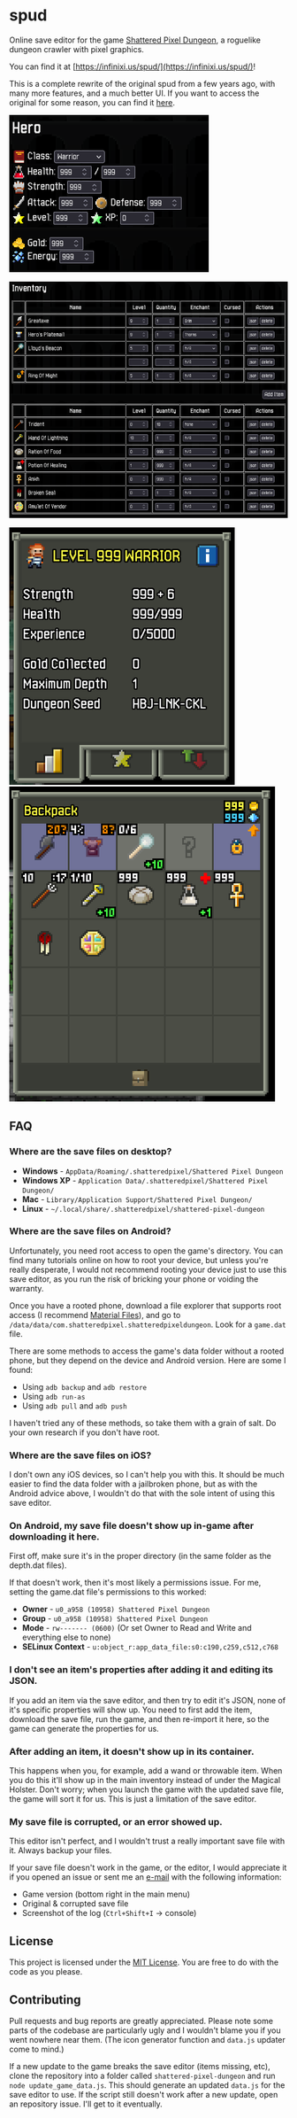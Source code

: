 # spud

Online save editor for the game [Shattered Pixel Dungeon](https://github.com/00-Evan/shattered-pixel-dungeon), a roguelike dungeon crawler with pixel graphics.

You can find it at [https://infinixi.us/spud/](https://infinixi.us/spud/)!

This is a complete rewrite of the original spud from a few years ago, with many more features, and a much better UI. If you want to access the original for some reason, you can find it [here](https://infinixi.us/spud/old/index.html).

![](/docs/assets/images/screenshot_1.png)

![](/docs/assets/images/screenshot_2.png)

![](/docs/assets/images/screenshot_3.png)
![](/docs/assets/images/screenshot_4.png)

## FAQ

### Where are the save files on desktop?

- **Windows** - `AppData/Roaming/.shatteredpixel/Shattered Pixel Dungeon`
- **Windows XP** - `Application Data/.shatteredpixel/Shattered Pixel Dungeon/`
- **Mac** - `Library/Application Support/Shattered Pixel Dungeon/`
- **Linux** - `~/.local/share/.shatteredpixel/shattered-pixel-dungeon`

### Where are the save files on Android?

Unfortunately, you need root access to open the game's directory. You can find many tutorials online on how to root your device, but unless you're really desperate, I would not recommend rooting your device just to use this save editor, as you run the risk of bricking your phone or voiding the warranty.

Once you have a rooted phone, download a file explorer that supports root access (I recommend [Material Files](https://play.google.com/store/apps/details?id=me.zhanghai.android.files&hl=en)), and go to `/data/data/com.shatteredpixel.shatteredpixeldungeon`. Look for a `game.dat` file.

There are some methods to access the game's data folder without a rooted phone, but they depend on the device and Android version. Here are some I found:
- Using `adb backup` and `adb restore`
- Using `adb run-as`
- Using `adb pull` and `adb push`

I haven't tried any of these methods, so take them with a grain of salt. Do your own research if you don't have root.

### Where are the save files on iOS?

I don't own any iOS devices, so I can't help you with this. It should be much easier to find the data folder with a jailbroken phone, but as with the Android advice above, I wouldn't do that with the sole intent of using this save editor.

### On Android, my save file doesn't show up in-game after downloading it here.

First off, make sure it's in the proper directory (in the same folder as the depth.dat files).

If that doesn't work, then it's most likely a permissions issue.
For me, setting the game.dat file's permissions to this worked:
- **Owner** - `u0_a958 (10958) Shattered Pixel Dungeon`
- **Group** - `u0_a958 (10958) Shattered Pixel Dungeon`
- **Mode** - `rw------- (0600)` (Or set Owner to Read and Write and everything else to none)
- **SELinux Context** - `u:object_r:app_data_file:s0:c190,c259,c512,c768`

### I don't see an item's properties after adding it and editing its JSON.

If you add an item via the save editor, and then try to edit it's JSON, none of it's specific properties will show up. You need to first add the item, download the save file, run the game, and then re-import it here, so the game can generate the properties for us.

### After adding an item, it doesn't show up in its container.

This happens when you, for example, add a wand or throwable item. When you do this it'll show up in the main inventory instead of under the Magical Holster. Don't worry; when you launch the game with the updated save file, the game will sort it for us. This is just a limitation of the save editor.

### My save file is corrupted, or an error showed up.

This editor isn't perfect, and I wouldn't trust a really important save file with it. Always backup your files.

If your save file doesn't work in the game, or the editor, I would appreciate it if you opened an issue or sent me an [e-mail](mailto:spud@infinixi.us) with the following information:
- Game version (bottom right in the main menu)
- Original & corrupted save file
- Screenshot of the log (`Ctrl+Shift+I` -> console)
  
## License

This project is licensed under the [MIT License](https://github.com/Infinixius/spud/blob/main/LICENSE). You are free to do with the code as you please.

## Contributing

Pull requests and bug reports are greatly appreciated. Please note some parts of the codebase are particularly ugly and I wouldn't blame you if you went nowhere near them. (The icon generator function and `data.js` updater come to mind.)

If a new update to the game breaks the save editor (items missing, etc), clone the repository into a folder called `shattered-pixel-dungeon` and run `node update_game_data.js`. This should generate an updated `data.js` for the save editor to use. If the script still doesn't work after a new update, open an repository issue. I'll get to it eventually.